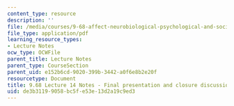 ```yaml
---
content_type: resource
description: ''
file: /media/courses/9-68-affect-neurobiological-psychological-and-sociocultural-counterparts-of-feelings-spring-2013/de3b31199058bc5fe53e13d2a19c9ed3_MIT9_68S13_Lect14.pdf
file_type: application/pdf
learning_resource_types:
- Lecture Notes
ocw_type: OCWFile
parent_title: Lecture Notes
parent_type: CourseSection
parent_uid: e152b6cd-9020-399b-3442-a0f6e8b2e20f
resourcetype: Document
title: 9.68 Lecture 14 Notes - Final presentation and closure discussion
uid: de3b3119-9058-bc5f-e53e-13d2a19c9ed3
---
```

